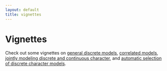 ```yaml
---
layout: default
title: vignettes
---
```


# Vignettes

Check out some vignettes on [general discrete models](./hmms/index.html), [correlated models](./corr/index.html), [jointly modeling discrete and continuous character](./houwie/index.html), and [automatic selection of discrete character models](./corHMMDredge.html).
